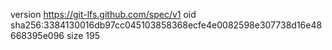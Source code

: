 version https://git-lfs.github.com/spec/v1
oid sha256:3384130016db97cc045103858368ecfe4e0082598e307738d16e48668395e096
size 195

